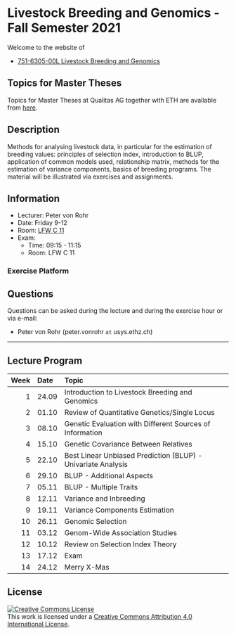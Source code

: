 Livestock Breeding and Genomics - Fall Semester 2021
================

<!-- README.md is generated from README.Rmd. Please edit that file -->

Welcome to the website of

  - [751-6305-00L Livestock Breeding and
    Genomics](http://www.vorlesungsverzeichnis.ethz.ch/Vorlesungsverzeichnis/lerneinheit.view?semkez=2021W&ansicht=ALLE&lerneinheitId=147077&lang=en)

## Topics for Master Theses

Topics for Master Theses at Qualitas AG together with ETH are available
from [here]().

## Description

Methods for analysing livestock data, in particular for the estimation
of breeding values: principles of selection index, introduction to BLUP,
application of common models used, relationship matrix, methods for the
estimation of variance components, basics of breeding programs. The
material will be illustrated via exercises and assignments.

## Information

  - Lecturer: Peter von Rohr
  - Date: Friday 9-12
  - Room: [LFW
    C 11](http://www.mapsearch.ethz.ch/map/map.do?gebaeudeMap=LFW&lang=en)
  - Exam:
      - Time: 09:15 - 11:15
      - Room: LFW C 11

### Exercise Platform

## Questions

Questions can be asked during the lecture and during the exercise hour
or via e-mail:

  - Peter von Rohr (peter.vonrohr `at` usys.ethz.ch)

-----

## Lecture Program

| Week | Date  | Topic                                                        |
| ---: | :---- | :----------------------------------------------------------- |
|    1 | 24.09 | Introduction to Livestock Breeding and Genomics              |
|    2 | 01.10 | Review of Quantitative Genetics/Single Locus                 |
|    3 | 08.10 | Genetic Evaluation with Different Sources of Information     |
|    4 | 15.10 | Genetic Covariance Between Relatives                         |
|    5 | 22.10 | Best Linear Unbiased Prediction (BLUP) - Univariate Analysis |
|    6 | 29.10 | BLUP - Additional Aspects                                    |
|    7 | 05.11 | BLUP - Multiple Traits                                       |
|    8 | 12.11 | Variance and Inbreeding                                      |
|    9 | 19.11 | Variance Components Estimation                               |
|   10 | 26.11 | Genomic Selection                                            |
|   11 | 03.12 | Genom-Wide Association Studies                               |
|   12 | 10.12 | Review on Selection Index Theory                             |
|   13 | 17.12 | Exam                                                         |
|   14 | 24.12 | Merry X-Mas                                                  |

## License

<a rel="license" href="http://creativecommons.org/licenses/by/4.0/"><img alt="Creative Commons License" style="border-width:0" src="https://i.creativecommons.org/l/by/4.0/88x31.png" /></a><br />This
work is licensed under a
<a rel="license" href="http://creativecommons.org/licenses/by/4.0/">Creative
Commons Attribution 4.0 International License</a>.

